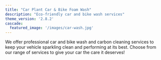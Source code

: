 ```yaml
---
title: "Car Plant Car & Bike Foam Wash"
description: "Eco-friendly car and bike wash services"
theme_version: '2.8.2'
cascade:
  featured_image: '/images/car-wash.jpg'
---
```



We offer professional car and bike wash and carbon cleaning services to keep your vehicle sparkling clean and performing at its best. Choose from our range of services to give your car the care it deserves!
